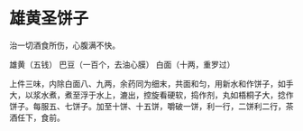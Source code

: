 # 雄黄圣饼子



治一切酒食所伤，心腹满不快。

雄黄（五钱） 巴豆（一百个，去油心膜） 白面（十两，重罗过）

上件三味，内除白面八、九两，余药同为细末，共面和匀，用新水和作饼子，如手大，以浆水煮，煮至浮于水上，漉出，控旋看硬软，捣作剂，丸如梧桐子大，捻作饼子。每服五、七饼子。加至十饼、十五饼，嚼破一饼，利一行，二饼利二行，茶酒任下，食前。